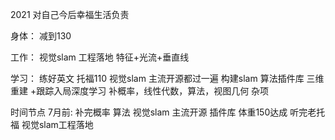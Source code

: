 <!--
 * @Author: Liu Weilong
 * @Date: 2021-01-01 10:35:36
 * @LastEditors: Liu Weilong
 * @LastEditTime: 2021-02-06 09:09:11
 * @Description: 
-->

2021 
对自己今后幸福生活负责

身体：
减到130

工作：
视觉slam 工程落地
特征+光流+垂直线

学习：
练好英文 托福110
视觉slam 主流开源都过一遍
构建slam 算法插件库
三维重建 +跟踪入局深度学习
补概率，线性代数，算法，视图几何
杂项


时间节点
7月前:
补完概率 算法
视觉slam 主流开源
插件库
体重150达成
听完老托福
视觉slam工程落地